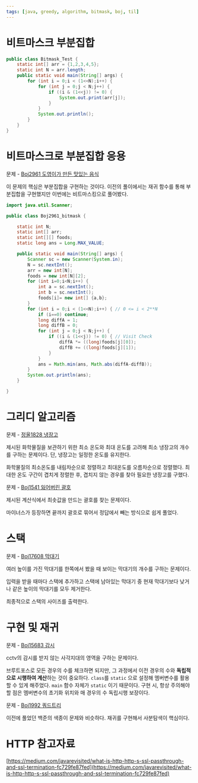 ```yaml
---
tags: [java, greedy, algorithm, bitmask, boj, til]
---
```


# 비트마스크 부분집합

```java
public class Bitmask_Test {
	static int[] arr = {1,2,3,4,5};
	static int N = arr.length;
	public static void main(String[] args) {
		for (int i = 0;i < (1<<N);i++) {
			for (int j = 0;j < N;j++) {
				if ((i & (1<<j)) != 0) {
					System.out.print(arr[j]);
				}
			}
			System.out.println();
		}
	}
}
```

# 비트마스크로 부분집합 응용

문제 - [Boj2961 도영이가 만든 맛있는 음식](https://www.acmicpc.net/problem/2961)

이 문제의 핵심은 부분집합을 구현하는 것이다. 이전의 풀이에서는 재귀 함수를 통해 부분집합을 구현했지만 이번에는 비트마스킹으로 풀어봤다.

```java
import java.util.Scanner;

public class Boj2961_bitmask {

	static int N;
	static int[] arr;
	static int[][] foods;
	static long ans = Long.MAX_VALUE;

	public static void main(String[] args) {
		Scanner sc = new Scanner(System.in);
		N = sc.nextInt();
		arr = new int[N];
		foods = new int[N][2];
		for (int i=0;i<N;i++) {
			int a = sc.nextInt();
			int b = sc.nextInt();
			foods[i]= new int[] {a,b};
		}
		for (int i = 0;i < (1<<N);i++) { // 0 <= i < 2**N
			if (i==0) continue;
			long diffA = 1;
			long diffB = 0;
			for (int j = 0;j < N;j++) {
				if ((i & (1<<j)) != 0) { // Visit Check
					diffA *= ((long)foods[j][0]);
					diffB += ((long)foods[j][1]);
				}
			}
			ans = Math.min(ans, Math.abs(diffA-diffB));
		}
		System.out.println(ans);
	}

}
```

# 그리디 알고리즘

문제 - [정올1828 냉장고](http://www.jungol.co.kr/bbs/board.php?bo_table=pbank&code=1828&sca=99)

제시된 화학물질을 보관하기 위한 최소 온도와 최대 온도를 고려해 최소 냉장고의 개수를 구하는 문제이다. 단, 냉장고는 일정한 온도를 유지한다.

화학물질의 최소온도를 내림차순으로 정렬하고 최대온도를 오름차순으로 정렬했다. 최대한 온도 구간이 겹치게 정렬한 후, 겹치지 않는 경우를 찾아 필요한 냉장고를 구했다.

문제 - [Boj1541 잃어버린 괄호](https://www.acmicpc.net/problem/1541)

제시된 계산식에서 최솟값을 만드는 괄호를 찾는 문제이다.

마이너스가 등장하면 끝까지 괄호로 묶어서 정답에서 빼는 방식으로 쉽게 풀었다.

# 스택

문제 - [Boj17608 막대기](https://www.acmicpc.net/problem/17608)

여러 높이를 가진 막대기를 한쪽에서 봤을 때 보이는 막대기의 개수를 구하는 문제이다.

입력을 받을 때마다 스택에 추가하고 스택에 남아있는 막대기 중 현재 막대기보다 낮거나 같은 높이의 막대기를 모두 제거한다.

최종적으로 스택의 사이즈를 출력한다.

# 구현 및 재귀

문제 - [Boj15683 감시](https://www.acmicpc.net/problem/15683)

cctv의 감시를 받지 않는 사각지대의 영역을 구하는 문제이다.

브루트포스로 모든 경우의 수를 체크하면 되지만, 그 과정에서 이전 경우의 수와 **독립적으로 시행하여 계산**하는 것이 중요하다. `class`를 `static` 으로 설정해 멤버변수를 활용할 수 있게 해주었다. `main` 함수 자체가 `static` 이기 때문이다. 구현 시, 항상 주의해야할 점은 멤버변수의 초기화 위치와 매 경우의 수 독립시행 보장이다.

문제 - [Boj1992 쿼드트리](https://www.acmicpc.net/problem/1992)

이전에 풀었던 백준의 색종이 문제와 비슷하다. 재귀를 구현해서 사분탐색이 핵심이다.

# HTTP 참고자료

[https://medium.com/javarevisited/what-is-http-http-s-ssl-passthrough-and-ssl-termination-fc729fe87fed](https://medium.com/javarevisited/what-is-http-http-s-ssl-passthrough-and-ssl-termination-fc729fe87fed)
